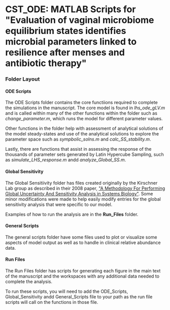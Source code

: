 # CST_ODE: MATLAB Scripts for "Evaluation of vaginal microbiome equilibrium states identifies microbial parameters linked to resilience after menses and antibiotic therapy"

### Folder Layout

#### ODE Scripts
The ODE Scripts folder contains the core functiions required to complete the simulations in the manuscript. The core model is found in _lhs_ode_gLV.m_ and is called within many of the other functions within the folder such as _change_parameter.m_, which runs the model for different parameter values.

Other functions in the folder help with assessment of analytical solutions of the model steady-states and use of the analytical solutions to explore the parameter space such as _sympbolic_solns.m_ and _calc_SS_stability.m_.

Lastly, there are functions that assist in assessing the response of the thousands of parameter sets generated by Latin Hypercube Sampling, such as _simulate_LHS_response.m_ andd _analyze_Global_SS.m_.

#### Global Sensitivity
The Global Sensitiivity folder has files created originally by the Kirschner Lab group as described in their 2008 paper, ["A Methodology For Performing Global Uncertainty And Sensitivity Analysis in Systems Biology"](https://www.ncbi.nlm.nih.gov/pmc/articles/PMC2570191/). Some minor modifications were made to help easily modify entries for the global sensitivity analysis that were specific to our model.

Examples of how to run the analysis are in the **Run_Files** folder.

#### General Scripts
The general scripts folder have some files used to plot or visualize some aspects of model output as well as to handle in clinical relative abundance data.

#### Run Files
The Run Files folder has scripts for generating each figure in the main text of the manuscript and the workspaces with any additional data needed to complete the analysis.

To run these scripts, you will need to add the ODE_Scripts, Global_Sensitivity andd General_Scripts file to your path as the run file scripts will call on the functions in those file.
